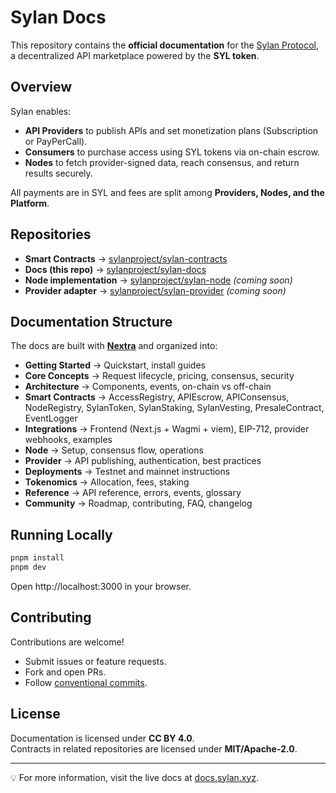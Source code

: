 # Sylan Docs

This repository contains the **official documentation** for the [Sylan Protocol](https://sylan.xyz), a decentralized API marketplace powered by the **SYL token**.

## Overview

Sylan enables:
- **API Providers** to publish APIs and set monetization plans (Subscription or PayPerCall).
- **Consumers** to purchase access using SYL tokens via on-chain escrow.
- **Nodes** to fetch provider-signed data, reach consensus, and return results securely.

All payments are in SYL and fees are split among **Providers, Nodes, and the Platform**.

## Repositories

- **Smart Contracts** → [sylanproject/sylan-contracts](https://github.com/sylanproject/sylan-contracts)
- **Docs (this repo)** → [sylanproject/sylan-docs](https://github.com/sylanproject/sylan-docs)
- **Node implementation** → [sylanproject/sylan-node](https://github.com/sylanproject/sylan-node) *(coming soon)*
- **Provider adapter** → [sylanproject/sylan-provider](https://github.com/sylanproject/sylan-provider) *(coming soon)*

## Documentation Structure

The docs are built with **[Nextra](https://nextra.site/)** and organized into:

- **Getting Started** → Quickstart, install guides
- **Core Concepts** → Request lifecycle, pricing, consensus, security
- **Architecture** → Components, events, on-chain vs off-chain
- **Smart Contracts** → AccessRegistry, APIEscrow, APIConsensus, NodeRegistry, SylanToken, SylanStaking, SylanVesting, PresaleContract, EventLogger
- **Integrations** → Frontend (Next.js + Wagmi + viem), EIP-712, provider webhooks, examples
- **Node** → Setup, consensus flow, operations
- **Provider** → API publishing, authentication, best practices
- **Deployments** → Testnet and mainnet instructions
- **Tokenomics** → Allocation, fees, staking
- **Reference** → API reference, errors, events, glossary
- **Community** → Roadmap, contributing, FAQ, changelog

## Running Locally

```bash
pnpm install
pnpm dev
```

Open http://localhost:3000 in your browser.

## Contributing

Contributions are welcome!  
- Submit issues or feature requests.
- Fork and open PRs.
- Follow [conventional commits](https://www.conventionalcommits.org/).

## License

Documentation is licensed under **CC BY 4.0**.  
Contracts in related repositories are licensed under **MIT/Apache-2.0**.

---

💡 For more information, visit the live docs at [docs.sylan.xyz](https://docs.sylan.xyz).

